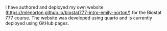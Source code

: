 I have authored and deployed my own website (https://mlenorton.github.io/biostat777-intro-emily-norton/) for the Biostat 777 course.
The website was developed using quarto and is currently deployed using GitHub pages.
